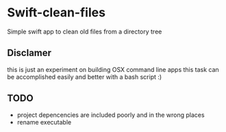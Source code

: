 # Swift-clean-files

Simple swift app to clean old files from a directory tree

## Disclamer

this is just an experiment on building OSX command line apps
this task can be accomplished easily and better with a bash script :)

## TODO

* project depencencies are included poorly and in the wrong places
* rename executable

